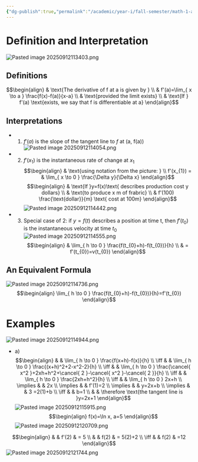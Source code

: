 ```yaml
---
{"dg-publish":true,"permalink":"/academic/year-i/fall-semester/math-1-a03/unit-2-continuity/lectures/2-7-derivatives/"}
---
```


# Definition and Interpretation
![Pasted image 20250912113403.png](/img/user/Excalidraw/Pasted%20image%2020250912113403.png)
## Definitions
$$\begin{align}
 & \text{The derivative of f at a is given by } \\
 & f'(a)=\lim_{ x \to a } \frac{f(x)-f(a)}{x-a} \\
 & \text{provided the limit exists} \\
 & \text{If } f'(a) \text{exists, we say that f is differentiable at a}
\end{align}$$
## Interpretations
- 1) $f'(a) \text{ is the slope of the tangent line to } f \text{ at (a, f(a))}$
![Pasted image 20250912114054.png](/img/user/Excalidraw/Pasted%20image%2020250912114054.png)
- 2) $f'(x_{1}) \text{ is the instantaneous rate of change at }x_{1}$$$\begin{align}
 & \text{using notation from the picture: } \\
 f'(x_{1}) = & \lim_{ x \to 0 } \frac{\Delta y}{\Delta x}
\end{align}$$
$$\begin{align}
 & \text{If }y=f(x)\text{ describes production cost y dollars} \\
 & \text{to produce x m of frabric} \\
 & f'(100) \frac{\text{dollar}}{m} \text{ cost at 100m}
\end{align}$$
![Pasted image 20250912114442.png](/img/user/Excalidraw/Pasted%20image%2020250912114442.png)
- 3) Special case of 2: if $y=f(t)$ describes a position at time t, then $f'(t_{0})$ is the instantaneous velocity at time $t_{0}$
![Pasted image 20250912114555.png](/img/user/Excalidraw/Pasted%20image%2020250912114555.png)
$$\begin{align}
 & \lim_{ h \to 0 } \frac{f(t_{0}+h)-f(t_{0})}{h} \\
 & = f'(t_{0})=v(t_{0})
\end{align}$$
## An Equivalent Formula

![Pasted image 20250912114736.png](/img/user/Excalidraw/Pasted%20image%2020250912114736.png)
$$\begin{align}
\lim_{ h \to 0 } \frac{f(t_{0}+h)-f(t_{0})}{h}=f'(t_{0})
\end{align}$$
# Examples

![Pasted image 20250912114944.png](/img/user/Excalidraw/Pasted%20image%2020250912114944.png)
- a) 
$$\begin{align}
 &  & \lim_{ h \to 0 } \frac{f(x+h)-f(x)}{h} \\
\iff  &  & \lim_{ h \to 0 } \frac{(x+h)^2+2-x^2-2}{h} \\
\iff  &  & \lim_{ h \to 0 } \frac{\cancel{ x^2 }+2xh+h^2+\cancel{ 2 }-\cancel{ x^2 }-\cancel{ 2 }}{h} \\
\iff  &  & \lim_{ h \to 0 } \frac{2xh+h^2}{h} \\
\iff  &  & \lim_{ h \to 0 } 2x+h \\
\implies &  & 2x \\
\implies &  & f'(1)=2 \\
\implies  &  & y=2x+b \\
\implies &  & 3 =2(1)+b \\
\iff &  & b=1 \\
 &  & \therefore \text{the tangent line is }y=2x+1
\end{align}$$
![Pasted image 20250912115915.png](/img/user/Excalidraw/Pasted%20image%2020250912115915.png)
$$\begin{align}
f(x)=\ln x, a=5
\end{align}$$
![Pasted image 20250912120709.png](/img/user/Excalidraw/Pasted%20image%2020250912120709.png)

$$\begin{align}
 &  & f'(2) & = 5 \\
 &  & f(2) & = 5(2)+2 \\
\iff &  & f(2) & =12
\end{align}$$
![Pasted image 20250912121744.png](/img/user/Excalidraw/Pasted%20image%2020250912121744.png)